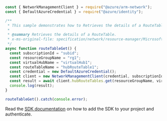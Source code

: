 ```javascript
const { NetworkManagementClient } = require("@azure/arm-network");
const { DefaultAzureCredential } = require("@azure/identity");

/**
 * This sample demonstrates how to Retrieves the details of a RouteTable.
 *
 * @summary Retrieves the details of a RouteTable.
 * x-ms-original-file: specification/network/resource-manager/Microsoft.Network/stable/2021-05-01/examples/HubRouteTableGet.json
 */
async function routeTableGet() {
  const subscriptionId = "subid";
  const resourceGroupName = "rg1";
  const virtualHubName = "virtualHub1";
  const routeTableName = "hubRouteTable1";
  const credential = new DefaultAzureCredential();
  const client = new NetworkManagementClient(credential, subscriptionId);
  const result = await client.hubRouteTables.get(resourceGroupName, virtualHubName, routeTableName);
  console.log(result);
}

routeTableGet().catch(console.error);
```

Read the [SDK documentation](https://github.com/Azure/azure-sdk-for-js/blob/%40azure%2Farm-network_27.0.0/sdk/network/arm-network/README.md) on how to add the SDK to your project and authenticate.
